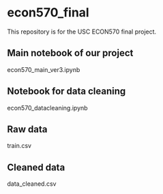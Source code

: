 # econ570_final
This repository is for the USC ECON570 final project.

## Main notebook of our project
econ570_main_ver3.ipynb 

## Notebook for data cleaning
econ570_datacleaning.ipynb 

## Raw data
train.csv

## Cleaned data
data_cleaned.csv
